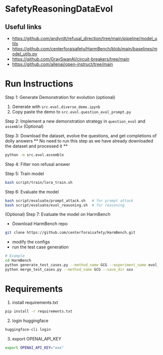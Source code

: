 # SafetyReasoningDataEvol

## Useful links
- https://github.com/andyrdt/refusal_direction/tree/main/pipeline/model_utils
- https://github.com/centerforaisafety/HarmBench/blob/main/baselines/model_utils.py
- https://github.com/GraySwanAI/circuit-breakers/tree/main
- https://github.com/allenai/open-instruct/tree/main

# Run Instructions
Step 1: Generate Demonstration for evolution (optional)
1. Generate with ```src.evol.diverse_demo.ipynb```
2. Copy paste the demo to ```src.evol.question_evol_prompt.py```

Step 2: Implement a new demonstration strategy in ```question_evol``` and ```assemble``` (Optional)

Step 3: Download the dataset, evolve the questions, and get completions of dolly answers
** No need to run this step as we have already downloaded the dataset and processed it **
```bash
python -m src.evol.assemble
```

Step 4: Filter non refusal answer

Step 5: Train model
```bash
bash script/train/lora_train.sh
```

Step 6: Evaluate the model
```bash
bash script/evaluate/prompt_attack.sh   # for prompt attack
bash script/evaluate/evol_reasoning.sh  # for reasoning
```

(Optional) Step 7: Evaluate the model on HarmBench
- Download HarmBench repo
```bash
git clone https://github.com/centerforaisafety/HarmBench.git
```
- modify the configs
- run the test case generation
```bash
# Example
cd HarmBench
python generate_test_cases.py --method_name GCG --experiment_name evol_reasoning --save_dir ./test_cases
python merge_test_cases.py --method_name GCG --save_dir xxx
```

# Requirements
1. install requirements.txt
```bash
pip install -r requirements.txt
```
2. login huggingface
```bash
huggingface-cli login
```
3. export OPENAI_API_KEY
```bash
export OPENAI_API_KEY="xxx"
```



